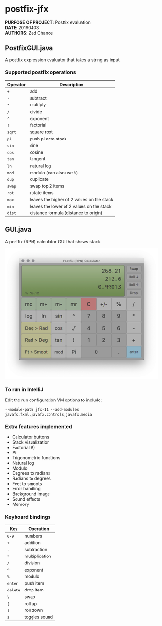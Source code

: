 # postfix-jfx

**PURPOSE OF PROJECT**: Postfix evaluation  
**DATE**: 20190403  
**AUTHORS**: Zed Chance  

## PostfixGUI.java
A postfix expression evaluator that takes a string as input

### Supported postfix operations
| Operator | Description                                |
| -------- | ------------------------------------------ |
| `+`      | add                                        |
| `-`      | subtract                                   |
| `*`      | multiply                                   |
| `/`      | divide                                     |
| `^`      | exponent                                   |
| `!`      | factorial                                  |
| `sqrt`   | square root                                |
| `pi`     | push pi onto stack                         |
| `sin`    | sine                                       |
| `cos`    | cosine                                     |
| `tan`    | tangent                                    |
| `ln`     | natural log                                |
| `mod`    | modulo (can also use `%`)                  |
| `dup`    | duplicate                                  |
| `swap`   | swap top 2 items                           |
| `rot`    | rotate items                               |
| `max`    | leaves the higher of 2 values on the stack |
| `min`    | leaves the lower of 2 values on the stack  |
| `dist`   | distance formula (distance to origin)      |

## GUI.java
A postfix (RPN) calculator GUI that shows stack

![demo](src/images/demo.png)

### To run in IntelliJ
Edit the run configuration VM options to include:

```
--module-path jfx-11 --add-modules javafx.fxml,javafx.controls,javafx.media
```

### Extra features implemented
- Calculator buttons
- Stack visualization
- Factorial (!)
- Pi
- Trigonometric functions
- Natural log
- Modulo
- Degrees to radians
- Radians to degrees
- Feet to smoots
- Error handling
- Background image
- Sound effects
- Memory


### Keyboard bindings
| Key      | Operation      |
| -------- | -------------- |
| `0-9`    | numbers        |
| `+`      | addition       |
| `-`      | subtraction    |
| `*`      | multiplication |
| `/`      | division       |
| `^`      | exponent       |
| `%`      | modulo         |
| `enter`  | push item      |
| `delete` | drop item      |
| `\ `     | swap           |
| `[`      | roll up        |
| `]`      | roll down      |
| `s`      | toggles sound  |

